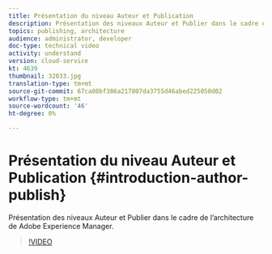 ```yaml
---
title: Présentation du niveau Auteur et Publication
description: Présentation des niveaux Auteur et Publier dans le cadre de l’architecture de Adobe Experience Manager.
topics: publishing, architecture
audience: administrator, developer
doc-type: technical video
activity: understand
version: cloud-service
kt: 4639
thumbnail: 32033.jpg
translation-type: tm+mt
source-git-commit: 67ca08bf386a217807da3755d46abed225050d02
workflow-type: tm+mt
source-wordcount: '46'
ht-degree: 0%

---
```



# Présentation du niveau Auteur et Publication {#introduction-author-publish}

Présentation des niveaux Auteur et Publier dans le cadre de l’architecture de Adobe Experience Manager.

>[!VIDEO](https://video.tv.adobe.com/v/32033/?quality=12&learn=on)